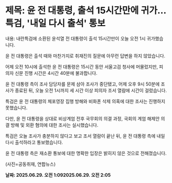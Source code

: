 # **제목: 윤 전 대통령, 출석 15시간만에 귀가…특검, '내일 다시 출석' 통보**

  내용: 내란특검에 소환된 윤석열 전 대통령이 출석 15시간만이 오늘 오전 1시 귀가했습니다.

윤 전 대통령은 출석 때와 마찬가지로 취재진의 질문에 아무런 답변을 하지 않았습니다.

어제 오전 10시에 출석한 윤 전 대통령은 15시간 동안 서울고검 청사에 머물렀지만, 피의자 신문 진행 시간은 4시간 40분에 불과합니다.

윤 전 대통령 측이 조사 담당자를 문제 삼아 조사가 중단됐고, 어제 오후 9시 50분에 조사가 종료된 뒤, 오늘 오전 1시까지 세 시간 이상 피의자 조서 열람에 시간이 걸렸습니다.

특검은 윤 전 대통령의 체포영장 집행 방해와 비화폰 삭제 의혹에 대한 조사는 진행하지 못했습니다.

다만, 윤 전 대통령을 상대로 비상계엄 전후 국무회의 의결 과정, 국회의 계엄 해제안 의결 방해 및 외환 혐의에 대한 조사는 실시했습니다.

특검은 오늘 조사가 충분하지 않다고 보고 조서 열람이 끝난 뒤, 윤 전 대통령 측에 내일 다시 출석하라고 통보했습니다.

윤 전 대통령 측은 재소환 통보에 대한 명확한 입장은 밝히지 않은 것으로 전해졌습니다.

(사진=공동취재, 연합뉴스)

  **날짜: 2025.06.29. 오전 1:092025.06.29. 오전 2:05**